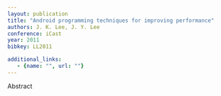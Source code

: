 ```yaml
---
layout: publication
title: "Android programming techniques for improving performance"
authors: J. K. Lee, J. Y. Lee
conference: iCast
year: 2011
bibkey: LL2011

additional_links:
   - {name: "", url: ""}
---
```

Abstract
